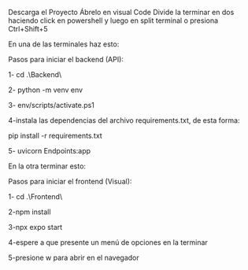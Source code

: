 Descarga el Proyecto 
Ábrelo en visual Code
Divide la terminar en dos haciendo click en powershell y luego en split terminal o presiona Ctrl+Shift+5

En una de las terminales haz esto:

Pasos para iniciar el backend (API):

1- cd .\Backend\

2- python -m venv env

3- env/scripts/activate.ps1

4-instala las dependencias del archivo requirements.txt, de esta forma:

pip install -r requirements.txt

5- uvicorn Endpoints:app

En la otra terminar esto:

Pasos para iniciar el frontend (Visual):

1- cd .\Frontend\

2-npm install

3-npx expo start

4-espere a que presente un menú de opciones en la terminar

5-presione w para abrir en el navegador
